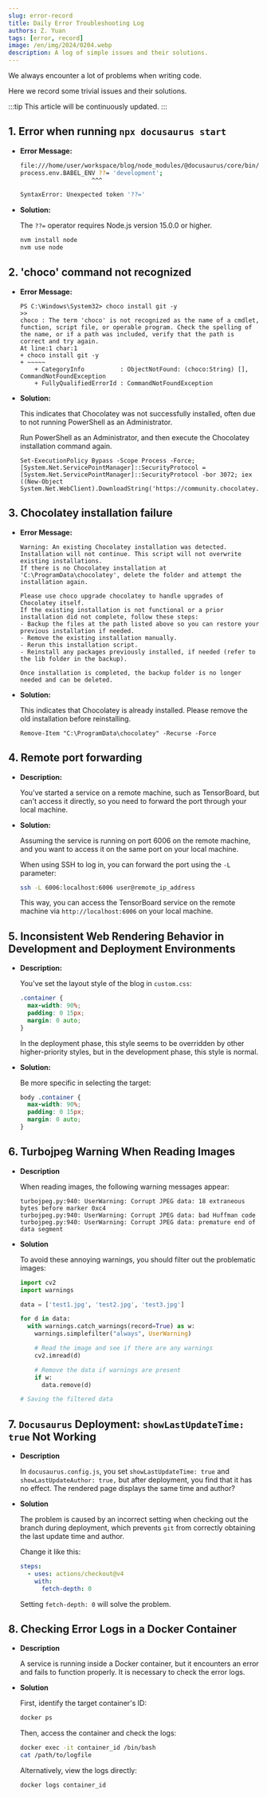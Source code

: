 ```yaml
---
slug: error-record
title: Daily Error Troubleshooting Log
authors: Z. Yuan
tags: [error, record]
image: /en/img/2024/0204.webp
description: A log of simple issues and their solutions.
---
```


We always encounter a lot of problems when writing code.

Here we record some trivial issues and their solutions.

:::tip
This article will be continuously updated.
:::

<!-- truncate -->

## 1. Error when running `npx docusaurus start`

- **Error Message:**

  ```bash
  file:///home/user/workspace/blog/node_modules/@docusaurus/core/bin/docusaurus.mjs:30
  process.env.BABEL_ENV ??= 'development';
                      ^^^

  SyntaxError: Unexpected token '??='
  ```

- **Solution:**

  The `??=` operator requires Node.js version 15.0.0 or higher.

  ```bash
  nvm install node
  nvm use node
  ```

## 2. 'choco' command not recognized

- **Error Message:**

  ```shell
  PS C:\Windows\System32> choco install git -y
  >>
  choco : The term 'choco' is not recognized as the name of a cmdlet, function, script file, or operable program. Check the spelling of the name, or if a path was included, verify that the path is correct and try again.
  At line:1 char:1
  + choco install git -y
  + ~~~~~
      + CategoryInfo          : ObjectNotFound: (choco:String) [], CommandNotFoundException
      + FullyQualifiedErrorId : CommandNotFoundException
  ```

- **Solution:**

  This indicates that Chocolatey was not successfully installed, often due to not running PowerShell as an Administrator.

  Run PowerShell as an Administrator, and then execute the Chocolatey installation command again.

  ```shell
  Set-ExecutionPolicy Bypass -Scope Process -Force; [System.Net.ServicePointManager]::SecurityProtocol = [System.Net.ServicePointManager]::SecurityProtocol -bor 3072; iex ((New-Object System.Net.WebClient).DownloadString('https://community.chocolatey.org/install.ps1'))
  ```

## 3. Chocolatey installation failure

- **Error Message:**

  ```shell
  Warning: An existing Chocolatey installation was detected. Installation will not continue. This script will not overwrite existing installations.
  If there is no Chocolatey installation at 'C:\ProgramData\chocolatey', delete the folder and attempt the installation again.

  Please use choco upgrade chocolatey to handle upgrades of Chocolatey itself.
  If the existing installation is not functional or a prior installation did not complete, follow these steps:
  - Backup the files at the path listed above so you can restore your previous installation if needed.
  - Remove the existing installation manually.
  - Rerun this installation script.
  - Reinstall any packages previously installed, if needed (refer to the lib folder in the backup).

  Once installation is completed, the backup folder is no longer needed and can be deleted.
  ```

- **Solution:**

  This indicates that Chocolatey is already installed. Please remove the old installation before reinstalling.

  ```shell
  Remove-Item "C:\ProgramData\chocolatey" -Recurse -Force
  ```

## 4. Remote port forwarding

- **Description:**

  You’ve started a service on a remote machine, such as TensorBoard, but can't access it directly, so you need to forward the port through your local machine.

- **Solution:**

  Assuming the service is running on port 6006 on the remote machine, and you want to access it on the same port on your local machine.

  When using SSH to log in, you can forward the port using the `-L` parameter:

  ```bash
  ssh -L 6006:localhost:6006 user@remote_ip_address
  ```

  This way, you can access the TensorBoard service on the remote machine via `http://localhost:6006` on your local machine.

## 5. Inconsistent Web Rendering Behavior in Development and Deployment Environments

- **Description:**

  You've set the layout style of the blog in `custom.css`:

  ```css
  .container {
    max-width: 90%;
    padding: 0 15px;
    margin: 0 auto;
  }
  ```

  In the deployment phase, this style seems to be overridden by other higher-priority styles, but in the development phase, this style is normal.

- **Solution:**

  Be more specific in selecting the target:

  ```css
  body .container {
    max-width: 90%;
    padding: 0 15px;
    margin: 0 auto;
  }
  ```

## 6. Turbojpeg Warning When Reading Images

- **Description**

  When reading images, the following warning messages appear:

  ```shell
  turbojpeg.py:940: UserWarning: Corrupt JPEG data: 18 extraneous bytes before marker 0xc4
  turbojpeg.py:940: UserWarning: Corrupt JPEG data: bad Huffman code
  turbojpeg.py:940: UserWarning: Corrupt JPEG data: premature end of data segment
  ```

- **Solution**

  To avoid these annoying warnings, you should filter out the problematic images:

  ```python
  import cv2
  import warnings

  data = ['test1.jpg', 'test2.jpg', 'test3.jpg']

  for d in data:
    with warnings.catch_warnings(record=True) as w:
      warnings.simplefilter("always", UserWarning)

      # Read the image and see if there are any warnings
      cv2.imread(d)

      # Remove the data if warnings are present
      if w:
        data.remove(d)

  # Saving the filtered data
  ```

## 7. `Docusaurus` Deployment: `showLastUpdateTime: true` Not Working

- **Description**

  In `docusaurus.config.js`, you set `showLastUpdateTime: true` and `showLastUpdateAuthor: true,` but after deployment, you find that it has no effect. The rendered page displays the same time and author?

- **Solution**

  The problem is caused by an incorrect setting when checking out the branch during deployment, which prevents `git` from correctly obtaining the last update time and author.

  Change it like this:

  ```yaml
  steps:
    - uses: actions/checkout@v4
      with:
        fetch-depth: 0
  ```

  Setting `fetch-depth: 0` will solve the problem.

## 8. Checking Error Logs in a Docker Container

- **Description**

  A service is running inside a Docker container, but it encounters an error and fails to function properly. It is necessary to check the error logs.

- **Solution**

  First, identify the target container's ID:

  ```bash
  docker ps
  ```

  Then, access the container and check the logs:

  ```bash
  docker exec -it container_id /bin/bash
  cat /path/to/logfile
  ```

  Alternatively, view the logs directly:

  ```bash
  docker logs container_id
  ```
